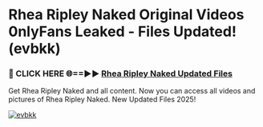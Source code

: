 # Rhea Ripley Naked Original Videos 0nlyFans Leaked - Files Updated! (evbkk)

<h3>🔴 CLICK HERE 🌐==►► <a href="https://tinyurl.com/yckcrads" rel="nofollow">Rhea Ripley Naked Updated Files</a></h3>

Get Rhea Ripley Naked and all content. Now you can access all videos and pictures of Rhea Ripley Naked. New Updated Files 2025!

[![evbkk](https://i.imgur.com/hpKpOFt.gif)](https://tinyurl.com/yckcrads)
